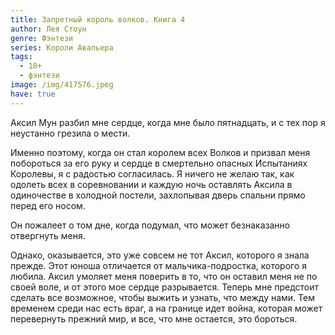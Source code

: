 ```yaml
---
title: Запретный король волков. Книга 4
author: Лея Стоун
genre: Фэнтези
series: Короли Авальера
tags:
  - 18+
  - фэнтези
image: /img/417576.jpeg
have: true
---
```

Аксил Мун разбил мне сердце, когда мне было пятнадцать, и с тех пор я неустанно грезила о мести.

Именно поэтому, когда он стал королем всех Волков и призвал меня побороться за его руку и сердце в смертельно опасных Испытаниях Королевы, я с радостью согласилась. Я ничего не желаю так, как одолеть всех в соревновании и каждую ночь оставлять Аксила в одиночестве в холодной постели, захлопывая дверь спальни прямо перед его носом.

Он пожалеет о том дне, когда подумал, что может безнаказанно отвергнуть меня.

Однако, оказывается, это уже совсем не тот Аксил, которого я знала прежде. Этот юноша отличается от мальчика-подростка, которого я любила. Аксил умоляет меня поверить в то, что он оставил меня не по своей воле, и от этого мое сердце разрывается. Теперь мне предстоит сделать все возможное, чтобы выжить и узнать, что между нами. Тем временем среди нас есть враг, а на границе идет война, которая может перевернуть прежний мир, и все, что мне остается, это бороться.